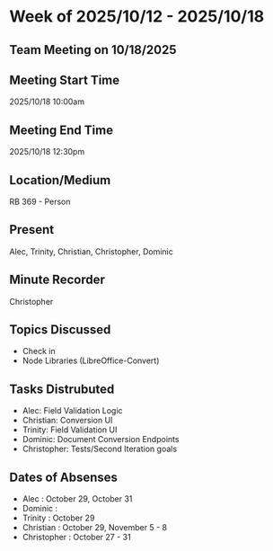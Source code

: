 # Week of 2025/10/12 - 2025/10/18

## Team Meeting on 10/18/2025

## Meeting Start Time

2025/10/18 10:00am

## Meeting End Time

2025/10/18 12:30pm

## Location/Medium

RB 369 - Person

## Present

Alec, Trinity, Christian, Christopher, Dominic

## Minute Recorder

Christopher

## Topics Discussed

- Check in
- Node Libraries (LibreOffice-Convert)

## Tasks Distrubuted

- Alec: Field Validation Logic
- Christian: Conversion UI
- Trinity: Field Validation UI
- Dominic: Document Conversion Endpoints
- Christopher: Tests/Second Iteration goals

## Dates of Absenses

- Alec : October 29, October 31
- Dominic :
- Trinity : October 29
- Christian : October 29, November 5 - 8
- Christopher : October 27 - 31
